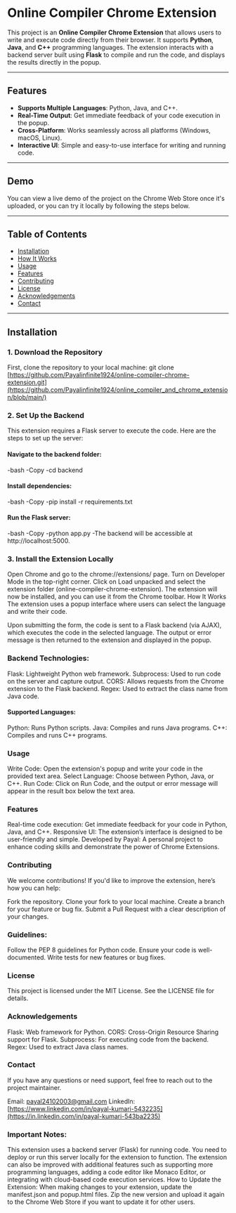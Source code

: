 # Online Compiler Chrome Extension

This project is an **Online Compiler Chrome Extension** that allows users to write and execute code directly from their browser. It supports **Python**, **Java**, and **C++** programming languages. The extension interacts with a backend server built using **Flask** to compile and run the code, and displays the results directly in the popup.

---

## Features

- **Supports Multiple Languages**: Python, Java, and C++.
- **Real-Time Output**: Get immediate feedback of your code execution in the popup.
- **Cross-Platform**: Works seamlessly across all platforms (Windows, macOS, Linux).
- **Interactive UI**: Simple and easy-to-use interface for writing and running code.

---

## Demo

You can view a live demo of the project on the Chrome Web Store once it's uploaded, or you can try it locally by following the steps below.

---

## Table of Contents

- [Installation](#installation)
- [How It Works](#how-it-works)
- [Usage](#usage)
- [Features](#features)
- [Contributing](#contributing)
- [License](#license)
- [Acknowledgements](#acknowledgements)
- [Contact](#contact)

---

## Installation

### 1. Download the Repository

First, clone the repository to your local machine:
git clone [https://github.com/Payalinfinite1924/online-compiler-chrome-extension.git](https://github.com/Payalinfinite1924/online_compiler_and_chrome_extension/blob/main/)

### 2. Set Up the Backend
This extension requires a Flask server to execute the code. Here are the steps to set up the server:

#### Navigate to the backend folder:
-bash
-Copy
-cd backend
#### Install dependencies:
-bash
-Copy
-pip install -r requirements.txt
#### Run the Flask server:
-bash
-Copy
-python app.py
-The backend will be accessible at http://localhost:5000.

### 3. Install the Extension Locally

Open Chrome and go to the chrome://extensions/ page.
Turn on Developer Mode in the top-right corner.
Click on Load unpacked and select the extension folder (online-compiler-chrome-extension).
The extension will now be installed, and you can use it from the Chrome toolbar.
How It Works
The extension uses a popup interface where users can select the language and write their code.

Upon submitting the form, the code is sent to a Flask backend (via AJAX), which executes the code in the selected language.
The output or error message is then returned to the extension and displayed in the popup.
### Backend Technologies:
Flask: Lightweight Python web framework.
Subprocess: Used to run code on the server and capture output.
CORS: Allows requests from the Chrome extension to the Flask backend.
Regex: Used to extract the class name from Java code.
#### Supported Languages:
Python: Runs Python scripts.
Java: Compiles and runs Java programs.
C++: Compiles and runs C++ programs.
### Usage
Write Code: Open the extension's popup and write your code in the provided text area.
Select Language: Choose between Python, Java, or C++.
Run Code: Click on Run Code, and the output or error message will appear in the result box below the text area.
### Features
Real-time code execution: Get immediate feedback for your code in Python, Java, and C++.
Responsive UI: The extension’s interface is designed to be user-friendly and simple.
Developed by Payal: A personal project to enhance coding skills and demonstrate the power of Chrome Extensions.
### Contributing
We welcome contributions! If you'd like to improve the extension, here’s how you can help:

Fork the repository.
Clone your fork to your local machine.
Create a branch for your feature or bug fix.
Submit a Pull Request with a clear description of your changes.
### Guidelines:
Follow the PEP 8 guidelines for Python code.
Ensure your code is well-documented.
Write tests for new features or bug fixes.
### License
This project is licensed under the MIT License. See the LICENSE file for details.

### Acknowledgements
Flask: Web framework for Python.
CORS: Cross-Origin Resource Sharing support for Flask.
Subprocess: For executing code from the backend.
Regex: Used to extract Java class names.
### Contact
If you have any questions or need support, feel free to reach out to the project maintainer.

Email: payal24102003@gmail.com
LinkedIn: [https://www.linkedin.com/in/payal-kumari-5432235](https://in.linkedin.com/in/payal-kumari-543ba2235)

### Important Notes:
This extension uses a backend server (Flask) for running code. You need to deploy or run this server locally for the extension to function.
The extension can also be improved with additional features such as supporting more programming languages, adding a code editor like Monaco Editor, or integrating with cloud-based code execution services.
How to Update the Extension:
When making changes to your extension, update the manifest.json and popup.html files.
Zip the new version and upload it again to the Chrome Web Store if you want to update it for other users.
